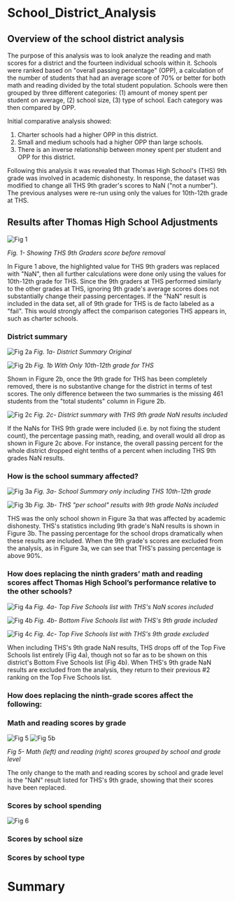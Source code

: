 # School_District_Analysis

## Overview of the school district analysis

The purpose of this analysis was to look analyze the reading and math scores for a district and the fourteen individual schools within it. Schools were ranked based on "overall passing percentage" (OPP), a calculation of the number of students that had an average score of 70% or better for both math and reading divided by the total student population. Schools were then grouped by three different categories: (1) amount of money spent per student on average, (2) school size, (3) type of school. Each category was then compared by OPP.

Initial comparative analysis showed:

1. Charter schools had a higher OPP in this district.
2. Small and medium schools had a higher OPP than large schools.
3. There is an inverse relationship between money spent per student and OPP for this district.

Following this analysis it was revealed that Thomas High School's (THS) 9th grade was involved in academic dishonesty. In response, the dataset was modified to change all THS 9th grader's scores to NaN ("not a number"). The previous analyses were re-run using only the values for 10th-12th grade at THS.

## Results after Thomas High School Adjustments

![Fig 1](./Resources/ths_cheaters.PNG)

_Fig. 1- Showing THS 9th Graders score before removal_

In Figure 1 above, the highlighted value for THS 9th graders was replaced with "NaN", then all further calculations were done only using the values for 10th-12th grade for THS. Since the 9th graders at THS performed similarly to the other grades at THS, ignoring 9th grade's average scores does not substantially change their passing percentages. If the "NaN" result is included in the data set, all of 9th grade for THS is de facto labeled as a "fail". This would strongly affect the comparison categories THS appears in, such as charter schools.

### District summary

![Fig 2a](Resources\old_district_summary.PNG)
_Fig. 1a- District Summary Original_

![Fig 2b](Resources\new_district_summary.PNG)
_Fig. 1b With Only 10th-12th grade for THS_

Shown in Figure 2b, once the 9th grade for THS has been completely removed, there is no substantive change for the district in terms of test scores. The only difference between the two summaries is the missing 461 students from the "total students" column in Figure 2b.

![Fig 2c](./Resources/ds_run_without_changing_student_count.PNG)
_Fig. 2c- District summary with THS 9th grade NaN results included_

If the NaNs for THS 9th grade were included (i.e. by not fixing the student count), the percentage passing math, reading, and overall would all drop as shown in Figure 2c above. For instance, the overall passing percent for the whole district dropped eight tenths of a percent when including THS 9th grades NaN results.

### How is the school summary affected?

![Fig 3a](./Resources/new_per_school_summary.PNG)
_Fig. 3a- School Summary only including THS 10th-12th grade_

![Fig 3b](./Resources/old_per_school_summary.PNG)
_Fig. 3b- THS "per school" results with 9th grade NaNs included_

THS was the only school shown in Figure 3a that was affected by academic dishonesty. THS's statistics including 9th grade's NaN results is shown in Figure 3b. The passing percentage for the school drops dramatically when these results are included. When the 9th grade's scores are excluded from the analysis, as in Figure 3a, we can see that THS's passing percentage is above 90%.

### How does replacing the ninth graders’ math and reading scores affect Thomas High School’s performance relative to the other schools?

![Fig 4a](./Resources/old_top_five_schools.PNG)
_Fig. 4a- Top Five Schools list with THS's NaN scores included_

![Fig 4b](./Resources/old_bottom_five_schools.PNG)
_Fig. 4b- Bottom Five Schools list with THS's 9th grade included_

![Fig 4c](./Resources/new_top_five_schools.PNG)
_Fig. 4c- Top Five Schools list with THS's 9th grade excluded_

When including THS's 9th grade NaN results, THS drops off of the Top Five Schools list entirely (Fig 4a), though not so far as to be shown on this district's Bottom Five Schools list (Fig 4b). When THS's 9th grade NaN results are excluded from the analysis, they return to their previous #2 ranking on the Top Five Schools list.

### How does replacing the ninth-grade scores affect the following:

### Math and reading scores by grade

![Fig 5](./Resources/new_math_scores_by_grade.PNG) ![Fig 5b](./Resources/new_reading_scores_by_grade.PNG)

_Fig 5- Math (left) and reading (right) scores grouped by school and grade level_

The only change to the math and reading scores by school and grade level is the "NaN" result listed for THS's 9th grade, showing that their scores have been replaced.
### Scores by school spending

![Fig 6](./Resources/new_scores_by_spending.PNG)
### Scores by school size

### Scores by school type

# Summary
